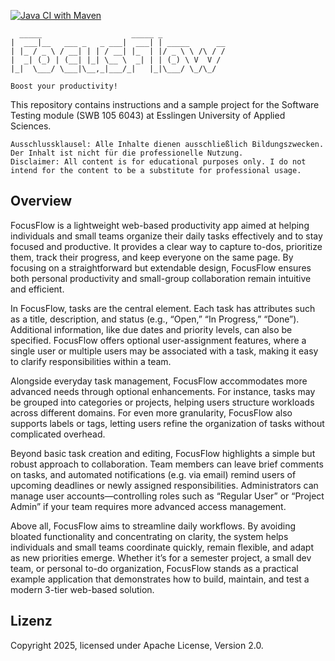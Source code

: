 [![Java CI with Maven](https://github.com/MaxTrautwein/focusflow/actions/workflows/ci.yml/badge.svg)](https://github.com/MaxTrautwein/focusflow/actions/workflows/ci.yml)

      _____                    _____ _               
    |  ___|__   ___ _   _ ___|  ___| | _____      __
    | |_ / _ \ / __| | | / __| |_  | |/ _ \ \ /\ / /
    |  _| (_) | (__| |_| \__ \  _| | | (_) \ V  V / 
    |_|  \___/ \___|\__,_|___/_|   |_|\___/ \_/\_/  
    
    Boost your productivity!
                                             
This repository contains instructions and a sample project for the Software Testing module (SWB 105 6043) at Esslingen University of Applied Sciences.

    Ausschlussklausel: Alle Inhalte dienen ausschließlich Bildungszwecken. Der Inhalt ist nicht für die professionelle Nutzung.
    Disclaimer: All content is for educational purposes only. I do not intend for the content to be a substitute for professional usage.

## Overview

FocusFlow is a lightweight web-based productivity app aimed at helping individuals and small teams organize their daily tasks effectively and to stay focused and productive. It provides a clear way to capture to-dos, prioritize them, track their progress, and keep everyone on the same page. By focusing on a straightforward but extendable design, FocusFlow ensures both personal productivity and small-group collaboration remain intuitive and efficient.

In FocusFlow, tasks are the central element. Each task has attributes such as a title, description, and status (e.g., “Open,” “In Progress,” “Done”). Additional information, like due dates and priority levels, can also be specified. FocusFlow offers optional user-assignment features, where a single user or multiple users may be associated with a task, making it easy to clarify responsibilities within a team.

Alongside everyday task management, FocusFlow accommodates more advanced needs through optional enhancements. For instance, tasks may be grouped into categories or projects, helping users structure workloads across different domains. For even more granularity, FocusFlow also supports labels or tags, letting users refine the organization of tasks without complicated overhead.

Beyond basic task creation and editing, FocusFlow highlights a simple but robust approach to collaboration. Team members can leave brief comments on tasks, and automated notifications (e.g. via email) remind users of upcoming deadlines or newly assigned responsibilities. Administrators can manage user accounts—controlling roles such as “Regular User” or “Project Admin” if your team requires more advanced access management.

Above all, FocusFlow aims to streamline daily workflows. By avoiding bloated functionality and concentrating on clarity, the system helps individuals and small teams coordinate quickly, remain flexible, and adapt as new priorities emerge. Whether it’s for a semester project, a small dev team, or personal to-do organization, FocusFlow stands as a practical example application that demonstrates how to build, maintain, and test a modern 3-tier web-based solution.

## Lizenz

Copyright 2025, licensed under Apache License, Version 2.0.
